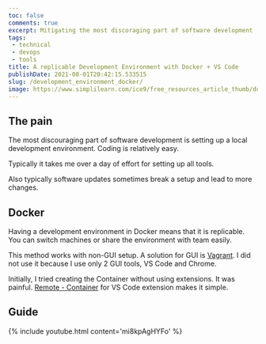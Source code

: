 ```yaml
---
toc: false
comments: true
excerpt: Mitigating the most discoraging part of software development
tags:
 - technical
 - devops
 - tools
title: A replicable Development Environment with Docker + VS Code
publishDate: 2021-08-01T20:42:15.533515
slug: /development_environment_docker/
image: https://www.simplilearn.com/ice9/free_resources_article_thumb/docker_tutorial_basic_concepts_verview.jpg
---
```


## The pain
The most discouraging part of software development is setting up a local development environment. Coding is relatively easy.

Typically it takes me over a day of effort for setting up all tools.

Also typically software updates sometimes break a setup and lead to more changes.

## Docker

Having a development environment in Docker means that it is replicable. You can switch machines or share the environment with team easily.

This method works with non-GUI setup. A solution for GUI is [Vagrant](https://www.vagrantup.com/). I did not use it because I use only 2 GUI tools, VS Code and Chrome.

Initially, I tried creating the Container without using extensions. It was painful. [Remote - Container](https://marketplace.visualstudio.com/items?itemName=ms-vscode-remote.remote-containers) for VS Code extension makes it simple.

## Guide

{% include youtube.html content='mi8kpAgHYFo' %}